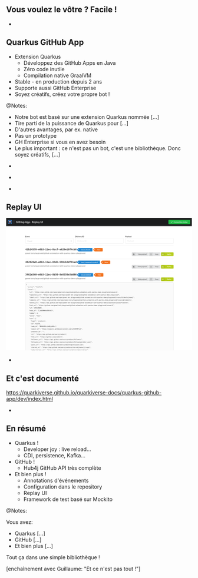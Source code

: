 ## Vous voulez le vôtre ? Facile !

-

## Quarkus GitHub App

* Extension Quarkus
  * Développez des GitHub Apps en Java
  * Zéro code inutile
  * Compilation native GraalVM
* Stable - en production depuis 2 ans
* Supporte aussi GitHub Enterprise
* Soyez créatifs, créez votre propre bot !

@Notes:

* Notre bot est basé sur une extension Quarkus nommée  [...]
* Tire parti de la puissance de Quarkus pour [...]
* D'autres avantages, par ex. native
* Pas un prototype
* GH Enterprise si vous en avez besoin
* Le plus important : ce n'est pas un bot, c'est une bibliothèque.
  Donc soyez créatifs, [...]

-

<!-- .element data-background="images/tweet-close-osgi-tickets.png" data-background-size="auto" -->

-

<!-- .element data-background="images/github-automation-with-quarkus-demo-time.svg" data-background-size="contain" -->

-

<!-- .element data-visibility="hidden" -->

## Replay UI

![](images/replay-ui.png)

-

## Et c'est documenté

https://quarkiverse.github.io/quarkiverse-docs/quarkus-github-app/dev/index.html

-

## En résumé

* Quarkus !
  * Developer joy : live reload...
  * CDI, persistence, Kafka...
* GitHub !
  * Hub4j GitHub API très complète
* Et bien plus !
  * Annotations d'événements
  * Configuration dans le repository
  * Replay UI
  * Framework de test basé sur Mockito

@Notes:

Vous avez:

* Quarkus [...]
* GitHub [...]
* Et bien plus [...]

Tout ça dans une simple bibliothèque !

\[enchaînement avec Guillaume: "Et ce n'est pas tout !"]